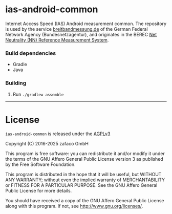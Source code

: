 # ias-android-common #

Internet Access Speed (IAS) Android measurement common. The repository is used by the service [breitbandmessung.de](https://breitbandmessung.de) of the German Federal Network Agency (Bundesnetzagentur), and originates in the BEREC [Net Neutrality (NN) Reference Measurement System](https://github.com/net-neutrality-tools/nntool).

### Build dependencies ###
* Gradle
* Java


### Building ###

1. Run `./gradlew assemble`

---------------

# License #

`ias-android-common` is released under the [AGPLv3](https://www.gnu.org/licenses/agpl-3.0.txt)

Copyright (C) 2016-2025 zafaco GmbH

This program is free software: you can redistribute it and/or modify
it under the terms of the GNU Affero General Public License version 3
as published by the Free Software Foundation.

This program is distributed in the hope that it will be useful,
but WITHOUT ANY WARRANTY; without even the implied warranty of
MERCHANTABILITY or FITNESS FOR A PARTICULAR PURPOSE.  See the
GNU Affero General Public License for more details.

You should have received a copy of the GNU Affero General Public License
along with this program.  If not, see <http://www.gnu.org/licenses/>.